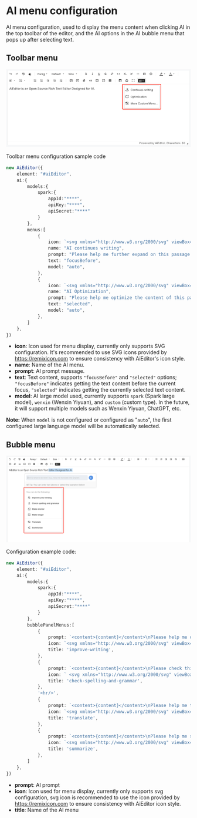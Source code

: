 # AI menu configuration

AI menu configuration, used to display the menu content when clicking AI in the top toolbar of the editor, and the AI ​​options in the AI ​​bubble menu that pops up after selecting text.

## Toolbar menu

![](../assets/image/ai-menu.png)

Toolbar menu configuration sample code

```typescript
new AiEditor({
    element: "#aiEditor",
    ai:{
        models:{
            spark:{
                appId:"****",
                apiKey:"****",
                apiSecret:"****"
            }
        },
        menus:[
            {
                icon: `<svg xmlns="http://www.w3.org/2000/svg" viewBox="0 0 24 24"><path fill="none" d="M0 0h24v24H0z"></path><path d="M4 18.9997H20V13.9997H22V19.9997C22 20.552 21.5523 20.9997 21 20.9997H3C2.44772 20.9997 2 20.552 2 19.9997V13.9997H4V18.9997ZM16.1716 6.9997L12.2218 3.04996L13.636 1.63574L20 7.9997L13.636 14.3637L12.2218 12.9495L16.1716 8.9997H5V6.9997H16.1716Z"></path></svg>`,
                name: "AI continues writing",
                prompt: "Please help me further expand on this passage.",
                text: "focusBefore",
                model: "auto",
            },
            {
                icon: `<svg xmlns="http://www.w3.org/2000/svg" viewBox="0 0 24 24"><path fill="none" d="M0 0h24v24H0z"></path><path d="M15 5.25C16.7949 5.25 18.25 3.79493 18.25 2H19.75C19.75 3.79493 21.2051 5.25 23 5.25V6.75C21.2051 6.75 19.75 8.20507 19.75 10H18.25C18.25 8.20507 16.7949 6.75 15 6.75V5.25ZM4 7C4 5.89543 4.89543 5 6 5H13V3H6C3.79086 3 2 4.79086 2 7V17C2 19.2091 3.79086 21 6 21H18C20.2091 21 22 19.2091 22 17V12H20V17C20 18.1046 19.1046 19 18 19H6C4.89543 19 4 18.1046 4 17V7Z"></path></svg>`,
                name: "AI Optimization",
                prompt: "Please help me optimize the content of this passage and provide the result.",
                text: "selected",
                model: "auto",
            },
        ]
    },
})
```


- **icon**: Icon used for menu display, currently only supports SVG configuration. It's recommended to use SVG icons provided by https://remixicon.com to ensure consistency with AiEditor's icon style.
- **name**: Name of the AI menu.
- **prompt**: AI prompt message.
- **text**: Text content, supports `"focusBefore"` and `"selected"` options; `"focusBefore"` indicates getting the text content before the current focus, `"selected"` indicates getting the currently selected text content.
- **model**: AI large model used, currently supports `spark` (Spark large model), `wenxin` (Wenxin Yiyuan), and `custom` (custom type). In the future, it will support multiple models such as Wenxin Yiyuan, ChatGPT, etc.

**Note:** When `model` is not configured or configured as "`auto`", the first configured large language model will be automatically selected.


## Bubble menu

![](../assets/image/ai-bubble-menus.png)

Configuration example code:

```typescript
new AiEditor({
    element: "#aiEditor",
    ai:{
        models:{
            spark:{
                appId:"****",
                apiKey:"****",
                apiSecret:"****"
            }
        },
        bubblePanelMenus:[
            {
                prompt: `<content>{content}</content>\nPlease help me optimize this content and return the optimized results directly.`,
                icon: `<svg xmlns="http://www.w3.org/2000/svg" viewBox="0 0 24 24" fill="currentColor"><path d="M15.1986 9.94447C14.7649 9.5337 14.4859 8.98613 14.4085 8.39384L14.0056 5.31138L11.275 6.79724C10.7503 7.08274 10.1433 7.17888 9.55608 7.06948L6.49998 6.50015L7.06931 9.55625C7.17871 10.1435 7.08257 10.7505 6.79707 11.2751L5.31121 14.0057L8.39367 14.4086C8.98596 14.4861 9.53353 14.7651 9.94431 15.1987L12.0821 17.4557L13.4178 14.6486C13.6745 14.1092 14.109 13.6747 14.6484 13.418L17.4555 12.0823L15.1986 9.94447ZM15.2238 15.5079L13.0111 20.1581C12.8687 20.4573 12.5107 20.5844 12.2115 20.442C12.1448 20.4103 12.0845 20.3665 12.0337 20.3129L8.49229 16.5741C8.39749 16.474 8.27113 16.4096 8.13445 16.3918L3.02816 15.7243C2.69958 15.6814 2.46804 15.3802 2.51099 15.0516C2.52056 14.9784 2.54359 14.9075 2.5789 14.8426L5.04031 10.3192C5.1062 10.1981 5.12839 10.058 5.10314 9.92253L4.16 4.85991C4.09931 4.53414 4.3142 4.22086 4.63997 4.16017C4.7126 4.14664 4.78711 4.14664 4.85974 4.16017L9.92237 5.10331C10.0579 5.12855 10.198 5.10637 10.319 5.04048L14.8424 2.57907C15.1335 2.42068 15.4979 2.52825 15.6562 2.81931C15.6916 2.88421 15.7146 2.95507 15.7241 3.02833L16.3916 8.13462C16.4095 8.2713 16.4739 8.39766 16.5739 8.49245L20.3127 12.0338C20.5533 12.2617 20.5636 12.6415 20.3357 12.8821C20.2849 12.9357 20.2246 12.9795 20.1579 13.0112L15.5078 15.224C15.3833 15.2832 15.283 15.3835 15.2238 15.5079ZM16.0206 17.435L17.4348 16.0208L21.6775 20.2634L20.2633 21.6776L16.0206 17.435Z"></path></svg>`,
                title: 'improve-writing',
            },
            {
                prompt: `<content>{content}</content>\nPlease check this paragraph for spelling or grammatical errors.`,
                icon: ` <svg xmlns="http://www.w3.org/2000/svg" viewBox="0 0 24 24" fill="currentColor"><path d="M12 19C12.8284 19 13.5 19.6716 13.5 20.5C13.5 21.3284 12.8284 22 12 22C11.1716 22 10.5 21.3284 10.5 20.5C10.5 19.6716 11.1716 19 12 19ZM6.5 19C7.32843 19 8 19.6716 8 20.5C8 21.3284 7.32843 22 6.5 22C5.67157 22 5 21.3284 5 20.5C5 19.6716 5.67157 19 6.5 19ZM17.5 19C18.3284 19 19 19.6716 19 20.5C19 21.3284 18.3284 22 17.5 22C16.6716 22 16 21.3284 16 20.5C16 19.6716 16.6716 19 17.5 19ZM13 2V4H19V6L17.0322 6.0006C16.2423 8.3666 14.9984 10.5065 13.4107 12.302C14.9544 13.6737 16.7616 14.7204 18.7379 15.3443L18.2017 17.2736C15.8917 16.5557 13.787 15.3326 12.0005 13.7257C10.214 15.332 8.10914 16.5553 5.79891 17.2734L5.26257 15.3442C7.2385 14.7203 9.04543 13.6737 10.5904 12.3021C9.46307 11.0285 8.50916 9.58052 7.76789 8.00128L10.0074 8.00137C10.5706 9.03952 11.2401 10.0037 11.9998 10.8772C13.2283 9.46508 14.2205 7.81616 14.9095 6.00101L5 6V4H11V2H13Z"></path></svg>`,
                title: 'check-spelling-and-grammar',
            },
            '<hr/>',
            {
                prompt: `<content>{content}</content>\nPlease help me translate the above...`,
                icon: `<svg xmlns="http://www.w3.org/2000/svg" viewBox="0 0 24 24" fill="currentColor"><path d="M5 15V17C5 18.0544 5.81588 18.9182 6.85074 18.9945L7 19H10V21H7C4.79086 21 3 19.2091 3 17V15H5ZM18 10L22.4 21H20.245L19.044 18H14.954L13.755 21H11.601L16 10H18ZM17 12.8852L15.753 16H18.245L17 12.8852ZM8 2V4H12V11H8V14H6V11H2V4H6V2H8ZM17 3C19.2091 3 21 4.79086 21 7V9H19V7C19 5.89543 18.1046 5 17 5H14V3H17ZM6 6H4V9H6V6ZM10 6H8V9H10V6Z"></path></svg>`,
                title: 'translate',
            },
            {
                prompt: `<content>{content}</content>\nPlease help me summarize the above content and return the summary results directly`,
                icon: `<svg xmlns="http://www.w3.org/2000/svg" viewBox="0 0 24 24" fill="currentColor"><path d="M18 3C19.6569 3 21 4.34315 21 6C21 7.65685 19.6569 9 18 9H15C13.6941 9 12.5831 8.16562 12.171 7.0009L11 7C9.9 7 9 7.9 9 9L9.0009 9.17102C10.1656 9.58312 11 10.6941 11 12C11 13.3059 10.1656 14.4169 9.0009 14.829L9 15C9 16.1 9.9 17 11 17L12.1707 17.0001C12.5825 15.8349 13.6937 15 15 15H18C19.6569 15 21 16.3431 21 18C21 19.6569 19.6569 21 18 21H15C13.6941 21 12.5831 20.1656 12.171 19.0009L11 19C8.79 19 7 17.21 7 15H5C3.34315 15 2 13.6569 2 12C2 10.3431 3.34315 9 5 9H7C7 6.79086 8.79086 5 11 5L12.1707 5.00009C12.5825 3.83485 13.6937 3 15 3H18ZM18 17H15C14.4477 17 14 17.4477 14 18C14 18.5523 14.4477 19 15 19H18C18.5523 19 19 18.5523 19 18C19 17.4477 18.5523 17 18 17ZM8 11H5C4.44772 11 4 11.4477 4 12C4 12.5523 4.44772 13 5 13H8C8.55228 13 9 12.5523 9 12C9 11.4477 8.55228 11 8 11ZM18 5H15C14.4477 5 14 5.44772 14 6C14 6.55228 14.4477 7 15 7H18C18.5523 7 19 6.55228 19 6C19 5.44772 18.5523 5 18 5Z"></path></svg>`,
                title: 'summarize',
            },
        ]
    },
})
```

- **prompt**: AI prompt
- **icon**: Icon used for menu display, currently only supports svg configuration, svg icon is recommended to use the icon provided by https://remixicon.com to ensure consistency with AiEditor icon style.
- **title**: Name of the AI menu